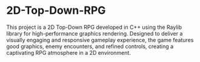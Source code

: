 # 2D-Top-Down-RPG
This project is a 2D Top-Down RPG developed in C++ using the Raylib library for high-performance graphics rendering. Designed to deliver a visually engaging and responsive gameplay experience, the game features good graphics, enemy encounters, and refined controls, creating a captivating RPG atmosphere in a 2D environment.
